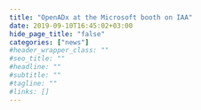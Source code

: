 ```yaml
---
title: "OpenADx at the Microsoft booth on IAA"
date: 2019-09-10T16:45:02+03:00
hide_page_title: "false"
categories: ["news"]
#header_wrapper_class: ""
#seo_title: ""
#headline: ""
#subtitle: ""
#tagline: ""
#links: []
---
```

